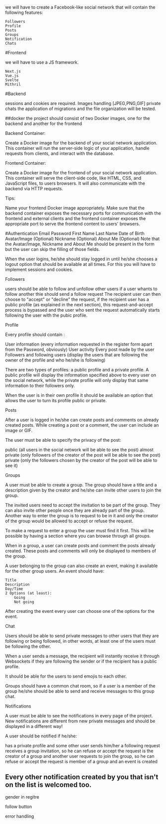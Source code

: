 we will have to create a Facebook-like social network that will contain the following features:

    Followers
    Profile
    Posts
    Groups
    Notification
    Chats

#Frontend

we will have to use a JS framework.

    Next.js
    Vue.js
    Svelte
    Mithril

#Backend

sessions and cookies are required.
Images handling [JPEG,PNG,GIF]
private chats
the application of migrations and the file organization will be tested.

##docker
the project should consist of two Docker images, one for the backend and another for the frontend

Backend Container:

Create a Docker image for the backend of your social network application. This container will run the server-side logic of your application, handle requests from clients, and interact with the database.

Frontend Container:

Create a Docker image for the frontend of your social network application. This container will serve the client-side code, like HTML, CSS, and JavaScript files, to users browsers. It will also communicate with the backend via HTTP requests.

Tips:

Name your frontend Docker image appropriately.
Make sure that the backend container exposes the necessary ports for communication with the frontend and external clients and the frontend container exposes the appropriate port to serve the frontend content to users' browsers.

#Authentication
Email
Password
First Name
Last Name
Date of Birth
Avatar/Image (Optional)
Nickname (Optional)
About Me (Optional)
Note that the Avatar/Image, Nickname and About Me should be present in the form but the user can skip the filling of those fields.

When the user logins, he/she should stay logged in until he/she chooses a logout option that should be available at all times. For this you will have to implement sessions and cookies.

Followers

users should be able to follow and unfollow other users
if a user whants to follow another thie should send a follow request
The recipient user can then choose to "accept" or "decline" the request, if the recipient user has a public profile (as explained in the next section), this request-and-accept process is bypassed and the user who sent the request automatically starts following the user with the pubic profile.

Profile

Every profile should contain :

User information (every information requested in the register form apart from the Password, obviously)
User activity
Every post made by the user
Followers and following users (display the users that are following the owner of the profile and who he/she is following)

There are two types of profiles: a public profile and a private profile. A public profile will display the information specified above to every user on the social network, while the private profile will only display that same information to their followers only.

When the user is in their own profile it should be available an option that allows the user to turn its profile public or private.

Posts

After a user is logged in he/she can create posts and comments on already created posts. While creating a post or a comment, the user can include an image or GIF.

The user must be able to specify the privacy of the post:

public (all users in the social network will be able to see the post)
almost private (only followers of the creator of the post will be able to see the post)
private (only the followers chosen by the creator of the post will be able to see it)

Groups

A user must be able to create a group. The group should have a title and a description given by the creator and he/she can invite other users to join the group.

The invited users need to accept the invitation to be part of the group. They can also invite other people once they are already part of the group. Another way to enter the group is to request to be in it and only the creator of the group would be allowed to accept or refuse the request.

To make a request to enter a group the user must find it first. This will be possible by having a section where you can browse through all groups.

When in a group, a user can create posts and comment the posts already created. These posts and comments will only be displayed to members of the group.

A user belonging to the group can also create an event, making it available for the other group users. An event should have:

    Title
    Description
    Day/Time
    2 Options (at least):
        Going
        Not going

After creating the event every user can choose one of the options for the event.

Chat

Users should be able to send private messages to other users that they are following or being followed, in other words, at least one of the users must be following the other.

When a user sends a message, the recipient will instantly receive it through Websockets if they are following the sender or if the recipient has a public profile.

It should be able for the users to send emojis to each other.

Groups should have a common chat room, so if a user is a member of the group he/she should be able to send and receive messages to this group chat.

Notifications

A user must be able to see the notifications in every page of the project. New notifications are different from new private messages and should be displayed in a different way!

A user should be notified if he/she:

has a private profile and some other user sends him/her a following request
receives a group invitation, so he can refuse or accept the request
is the creator of a group and another user requests to join the group, so he can refuse or accept the request
is member of a group and an event is created

Every other notification created by you that isn't on the list is welcomed too.
-----------------------------------------------------------------------------------




gender in regitre

follow button 

error handling
